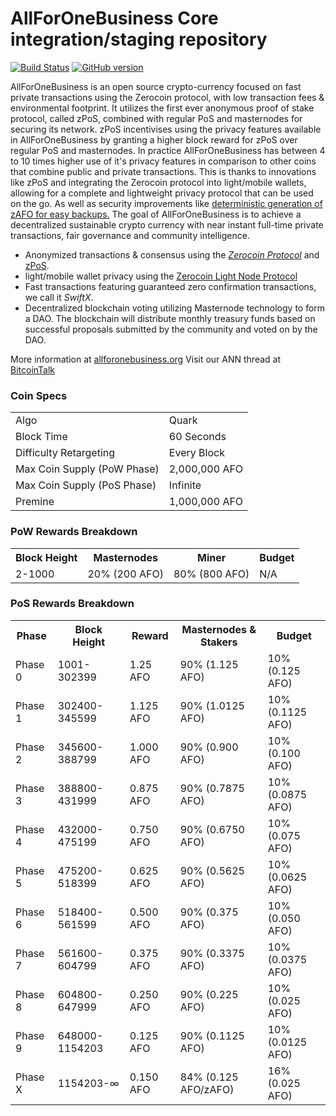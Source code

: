 AllForOneBusiness Core integration/staging repository
=====================================

[![Build Status](https://travis-ci.org/AllForOneBusiness-Project/AllForOneBusiness.svg?branch=master)](https://travis-ci.org/AllForOneBusiness-Project/AllForOneBusiness) [![GitHub version](https://badge.fury.io/gh/AllForOneBusiness-Project%2FAllForOneBusiness.svg)](https://badge.fury.io/gh/AllForOneBusiness-Project%2FAllForOneBusiness)

AllForOneBusiness is an open source crypto-currency focused on fast private transactions using the Zerocoin protocol, with low transaction fees & environmental footprint.  It utilizes the first ever anonymous proof of stake protocol, called zPoS, combined with regular PoS and masternodes for securing its network. zPoS incentivises using the privacy features available in AllForOneBusiness by granting a higher block reward for zPoS over regular PoS and masternodes. In practice AllForOneBusiness has between 4 to 10 times higher use of it's privacy features in comparison to other coins that combine public and private transactions. This is thanks to innovations like zPoS and integrating the Zerocoin protocol into light/mobile wallets, allowing for a complete and lightweight privacy protocol that can be used on the go. As well as security improvements like [deterministic generation of zAFO for easy backups.](https://www.reddit.com/r/allforonebusiness/comments/8gbjf7/how_to_use_deterministic_zerocoin_generation/)
The goal of AllForOneBusiness is to achieve a decentralized sustainable crypto currency with near instant full-time private transactions, fair governance and community intelligence.
- Anonymized transactions & consensus using the [_Zerocoin Protocol_](http://www.allforonebusiness.org/zafo) and [zPoS](https://allforonebusiness.org/zpos/).
- light/mobile wallet privacy using the [Zerocoin Light Node Protocol](https://allforonebusiness.org/wp-content/uploads/2018/11/Zerocoin_Light_Node_Protocol.pdf)
- Fast transactions featuring guaranteed zero confirmation transactions, we call it _SwiftX_.
- Decentralized blockchain voting utilizing Masternode technology to form a DAO. The blockchain will distribute monthly treasury funds based on successful proposals submitted by the community and voted on by the DAO.

More information at [allforonebusiness.org](http://www.allforonebusiness.org) Visit our ANN thread at [BitcoinTalk](http://www.bitcointalk.org/index.php?topic=1262920)

### Coin Specs
<table>
<tr><td>Algo</td><td>Quark</td></tr>
<tr><td>Block Time</td><td>60 Seconds</td></tr>
<tr><td>Difficulty Retargeting</td><td>Every Block</td></tr>
<tr><td>Max Coin Supply (PoW Phase)</td><td>2,000,000 AFO</td></tr>
<tr><td>Max Coin Supply (PoS Phase)</td><td>Infinite</td></tr>
<tr><td>Premine</td><td>1,000,000 AFO</td></tr>
</table>

### PoW Rewards Breakdown

<table>
<th>Block Height</th><th>Masternodes</th><th>Miner</th><th>Budget</th>
<tr><td>2-1000</td><td>20% (200 AFO)</td><td>80% (800 AFO)</td><td>N/A</td></tr>
</table>

### PoS Rewards Breakdown

<table>
<th>Phase</th><th>Block Height</th><th>Reward</th><th>Masternodes & Stakers</th><th>Budget</th>
<tr><td>Phase 0</td><td>1001-302399</td><td>1.25 AFO</td><td>90% (1.125 AFO)</td><td>10% (0.125 AFO)</td></tr>
<tr><td>Phase 1</td><td>302400-345599</td><td>1.125 AFO</td><td>90% (1.0125 AFO)</td><td>10% (0.1125 AFO)</td></tr>
<tr><td>Phase 2</td><td>345600-388799</td><td>1.000 AFO</td><td>90% (0.900 AFO)</td><td>10% (0.100 AFO)</td></tr>
<tr><td>Phase 3</td><td>388800-431999</td><td>0.875 AFO</td><td>90% (0.7875 AFO)</td><td>10% (0.0875 AFO)</td></tr>
<tr><td>Phase 4</td><td>432000-475199</td><td>0.750 AFO</td><td>90% (0.6750 AFO)</td><td>10% (0.075 AFO)</td></tr>
<tr><td>Phase 5</td><td>475200-518399</td><td>0.625 AFO</td><td>90% (0.5625 AFO)</td><td>10% (0.0625 AFO)</td></tr>
<tr><td>Phase 6</td><td>518400-561599</td><td>0.500 AFO</td><td>90% (0.375 AFO)</td><td>10% (0.050 AFO)</td></tr>
<tr><td>Phase 7</td><td>561600-604799</td><td>0.375 AFO</td><td>90% (0.3375 AFO)</td><td>10% (0.0375 AFO)</td></tr>
<tr><td>Phase 8</td><td>604800-647999</td><td>0.250 AFO</td><td>90% (0.225 AFO)</td><td>10% (0.025 AFO)</td></tr>
<tr><td>Phase 9</td><td>648000-1154203</td><td>0.125 AFO</td><td>90% (0.1125 AFO)</td><td>10% (0.0125 AFO)</td></tr>
<tr><td>Phase X</td><td>1154203-∞</td><td>0.150 AFO</td><td>84% (0.125 AFO/zAFO)</td><td>16% (0.025 AFO)</td></tr>
</table>
